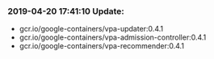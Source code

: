 ### 2019-04-20 17:41:10 Update:

- gcr.io/google-containers/vpa-updater:0.4.1
- gcr.io/google-containers/vpa-admission-controller:0.4.1
- gcr.io/google-containers/vpa-recommender:0.4.1
